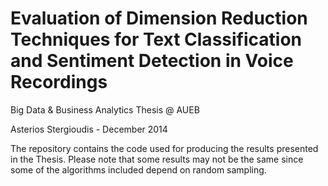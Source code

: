 Evaluation of Dimension Reduction Techniques for Text Classification and Sentiment Detection in Voice Recordings
===========================================
Big Data & Business Analytics Thesis @ AUEB

Asterios Stergioudis - December 2014

The repository contains the code used for producing the results presented in the Thesis. Please note that some results may not be the same since some of the algorithms included depend on random sampling.